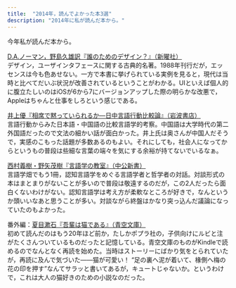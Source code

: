 ```yaml
---
title:  "2014年，読んでよかった本3選"
description: "2014年に私が読んだ本から。"
---
```


今年私が読んだ本から。

[D.A.ノーマン，野島久雄訳『誰のためのデザイン？』（新曜社）](http://www.shin-yo-sha.co.jp/mokuroku/books/4-7885-0362-X.htm)<br>デザイン，ユーザインタフェースに関する古典的名著。1988年刊行だが，エッセンスは今も色あせない。一方で本書に挙げられている実例を見ると，現代は当時と比べてだいぶ状況が改善されているということがわかる。UIといえば個人的に腹立たしいのはiOSが6から7にバージョンアップした際の明らかな改悪で，Appleはちゃんと仕事をしろという感じである。

[井上優『相席で黙っていられるか―日中言語行動比較論』（岩波書店）](http://www.iwanami.co.jp/moreinfo/0286250/top.html)<br>言語行動からみた日本語・中国語の比較言語学的考察。中国語は大学時代の第二外国語だったので文法の細かい話が面白かった。井上氏は奥さんが中国人だそうで，実感のこもった話題が多数あるのもよい。それにしても，社会人になってからというもの普段は些細な言葉の端々を気にする余裕が持てないでいるなぁ。

[西村義樹・野矢茂樹『言語学の教室』（中公新書）](http://www.chuko.co.jp/shinsho/2013/06/102220.html)<br>言語学畑でもう1冊，認知言語学をめぐる言語学者と哲学者の対話。対談形式の本はまとまりがないことが多いので普段は敬遠するのだが，この2人だったら面白くないわけがない。認知言語学は考え方が柔軟なところが好きで，なんというか頭いいなあと思うことが多い。対談ながら終盤はかなり突っ込んだ議論になっていたのもよかった。

番外編：[夏目漱石『吾輩は猫である』（青空文庫）](http://www.aozora.gr.jp/cards/000148/card789.html)<br>初めて読んだのはもう20年ほど前か，たしかポプラ社の，子供向けにルビと注がたくさんついているものだったと記憶している。青空文庫のものがKindleで読めるのでなんとなく再読を始めた。当時はストーリーにばかり気をとられていたが，再読に及んで気づいた――猫が可愛い！ <q>足の裏へ泥が着いて、椽側へ梅の花の印を押す</q>なんてサラッと書いてあるが，キュートじゃないか。というわけで，これは大人の猫好きのための小説なのだった。
